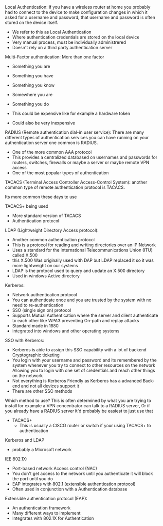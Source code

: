 

Local Authentication:
if you have a wireless router at home you probably had to connect to the device to make configuration changes in which it asked for a username and password, that username and password is often stored on the device itself. 
- We refer to this as Local Authentication
- Where authentication credentials are stored on the local device 
- Very manual process, must be individually administrered
- Doesn't rely on a third party authentication server






Multi-Factor authentication:
More than one factor
- Something you are 
- Something you have 
- Something you know 
- Somewhere you are
- Something you do


- This could be expensive like for example a hardware token
- Could also be very inexpensive









RADIUS (Remote authentication dial-in user service):
There are many different types of authentication services you can have running on your authentication server one common is RADIUS.
- One of the more common AAA protocol 
- This provides a centralized databased on usernames and passwords for routers, switches, firewalls or maybe a server or maybe remote VPN access
- One of the most popular types of authentication 





TACACS (Terminal Access Controller Access-Control System):
another common type of remote authentication protocol is TACACS.


Its more common these days to use

TACACS+ being used 
- More standard version of TACACS 
- Authentication protocol








LDAP (Lightweight Directory Access protocol):
- Another common authentication protocol
- This is a protocol for reading and writing directories over an  IP Network
- Uses a standard for the International Telecommunications Union (ITU) called X.500 
- this X.500 Was originally used with DAP but LDAP replaced it so it was more lightweight on our systems
- LDAP is the protocol used to query and update an X.500 directory 
- Used in windows Active directory 






Kerberos: 
- Network authentication protocol 
- You can authenticate once and you are trusted by the system with no need to re-authentication
- SSO (single sign on) protocol 
- Supports Mutual Authentication where the server and client authenticate to each other like WPA3 preventing On-path and replay attacks
- Standard made in 1980
- Integrated into windows and other operating systems


SSO with Kerberos: 
- Kerberos is able to assign this SSO capability with a lot of backend Cryptographic ticketing 
- You login with your username and password and its remembered by the system whenever you try to connect to other resources on the network Allowing you to login with one set of credentials and reach other things on the network
- Not everything is Kerberos Friendly as Kerberos has a advanced Back-end and not all devices support it
- There are other SSO methods 









Which method to use?
This is often determined  by what you are trying to install for example a VPN concentrator can talk to a RADIUS server, Or if you already have a RADIUS server it'd probably be easiest to just use that

- TACACS+ 
	- This is usually a CISCO router or switch if your using TACACS+ to authentication



Kerberos and LDAP
- probably a Microsoft network






IEE 802.1X:
- Port-based network Access control (NAC) 
- You don't get access to the network until you authenticate it will block the port until you do 
- EAP integrates with 802.1 (extensible authentication protocol)
- Often used in conjunction with a Authentication database 










Extensible authentication protocol (EAP):
- An authentication framework
- Many different ways to implement
- Integrates with 802.1X for Authentication